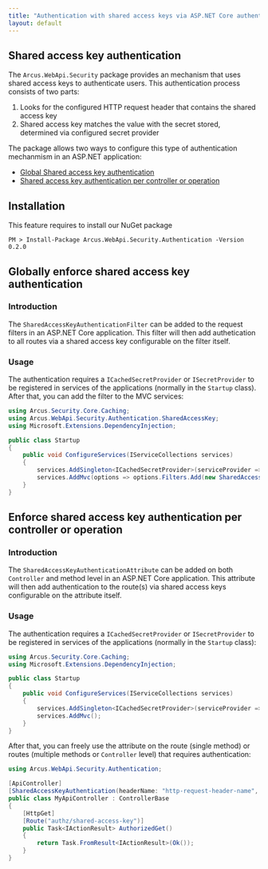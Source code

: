 ```yaml
---
title: "Authentication with shared access keys via ASP.NET Core authentication filters"
layout: default
---
```


## Shared access key authentication

The `Arcus.WebApi.Security` package provides an mechanism that uses shared access keys to authenticate users.
This authentication process consists of two parts:

1. Looks for the configured HTTP request header that contains the shared access key
2. Shared access key matches the value with the secret stored, determined via configured secret provider

The package allows two ways to configure this type of authentication mechanmism in an <span>ASP.NET</span> application:
- [Global Shared access key authentication](#globally-enforce-shared-access-key-authentication)
- [Shared access key authentication per controller or operation](#enforce-shared-access-key-authentication-per-controller-or-operation)

## Installation

This feature requires to install our NuGet package

```shell
PM > Install-Package Arcus.WebApi.Security.Authentication -Version 0.2.0
```

## Globally enforce shared access key authentication

### Introduction

The `SharedAccessKeyAuthenticationFilter` can be added to the request filters in an <span>ASP.NET</span> Core application.
This filter will then add authetication to all routes via a shared access key configurable on the filter itself.

### Usage

The authentication requires a `ICachedSecretProvider` or `ISecretProvider` to be registered in services of the applications (normally in the `Startup` class).
After that, you can add the filter to the MVC services:

```csharp
using Arcus.Security.Core.Caching;
using Arcus.WebApi.Security.Authentication.SharedAccessKey;
using Microsoft.Extensions.DependencyInjection;

public class Startup
{
    public void ConfigureServices(IServiceCollections services)
    {
        services.AddSingleton<ICachedSecretProvider>(serviceProvider => new MyCachedSecretProvider());
        services.AddMvc(options => options.Filters.Add(new SharedAccessKeyAuthenticationFilter(headerName: "http-request-header-name", secretName: "shared-access-key-name")));
    }
}
```

## Enforce shared access key authentication per controller or operation

### Introduction

The `SharedAccessKeyAuthenticationAttribute` can be added on both `Controller` and method level in an <span>ASP.NET</span> Core application.
This attribute will then add authentication to the route(s) via shared access keys configurable on the attribute itself.

### Usage

The authentication requires a `ICachedSecretProvider` or `ISecretProvider` to be registered in services of the applications (normally in the `Startup` class):

```csharp
using Arcus.Security.Core.Caching;
using Microsoft.Extensions.DependencyInjection;

public class Startup
{
    public void ConfigureServices(IServiceCollections services)
    {
        services.AddSingleton<ICachedSecretProvider>(serviceProvider => new CachedSecretProvider(new MySecretProvider()));
        services.AddMvc();
    }
}
```

After that, you can freely use the attribute on the route (single method) or routes (multiple methods or `Controller` level) that requires authentication:

```csharp
using Arcus.WebApi.Security.Authentication;

[ApiController]
[SharedAccessKeyAuthentication(headerName: "http-request-header-name", secretName: "shared-access-key-name")]
public class MyApiController : ControllerBase
{
    [HttpGet]
    [Route("authz/shared-access-key")]
    public Task<IActionResult> AuthorizedGet()
    {
        return Task.FromResult<IActionResult>(Ok());
    }
}
```